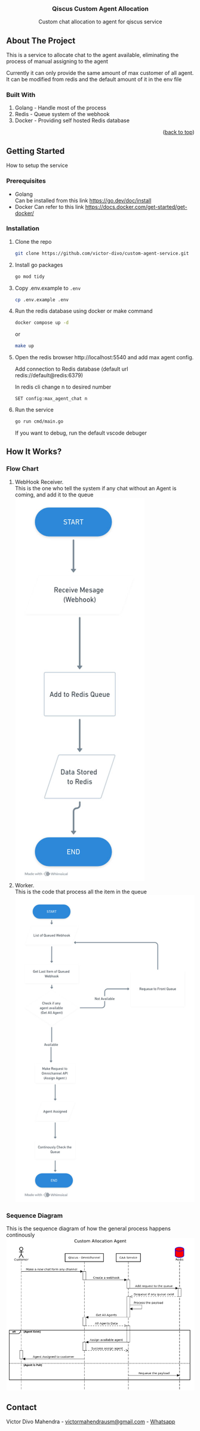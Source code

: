 <!-- PROJECT LOGO -->
<br />
<div align="center">
  <h3 align="center">Qiscus Custom Agent Allocation</h3>

  <p align="center">
    Custom chat allocation to agent for qiscus service
    <br />
</p>
</div>

<!-- ABOUT THE PROJECT -->

## About The Project

This is a service to allocate chat to the agent available, eliminating the process of manual assigning to the agent

Currently it can only provide the same amount of max customer of all agent. It can be modified from redis and the default amount of it in the env file

### Built With

1. Golang - Handle most of the process
2. Redis - Queue system of the webhook
3. Docker - Providing self hosted Redis database

<p align="right">(<a href="#readme-top">back to top</a>)</p>

<!-- GETTING STARTED -->

## Getting Started

How to setup the service

### Prerequisites

- Golang  
  Can be installed from this link https://go.dev/doc/install
- Docker
  Can refer to this link https://docs.docker.com/get-started/get-docker/

### Installation

1. Clone the repo
   ```sh
   git clone https://github.com/victor-divo/custom-agent-service.git
   ```
2. Install go packages
   ```sh
   go mod tidy
   ```
3. Copy .env.example to `.env`
   ```sh
   cp .env.example .env
   ```
4. Run the redis database using docker or make command
   ```sh
   docker compose up -d
   ```
   or
   ```sh
   make up
   ```
5. Open the redis browser http://localhost:5540 and add max agent config.

   Add connection to Redis database (default url redis://default@redis:6379)

   In redis cli change n to desired number

   ```cli
   SET config:max_agent_chat n
   ```

6. Run the service
   ```sh
   go run cmd/main.go
   ```
   If you want to debug, run the default vscode debuger

<!-- USAGE EXAMPLES -->

## How It Works?

### Flow Chart

1. WebHook Receiver.  
   This is the one who tell the system if any chat without an Agent is coming, and add it to the queue  
   ![Flow Chart](https://raw.githubusercontent.com/victor-divo/custom-agent-service/main/documentation/diagram_webhook.jpg)
2. Worker.  
   This is the code that process all the item in the queue
   ![Flow Chart](https://raw.githubusercontent.com/victor-divo/custom-agent-service/main/documentation/diagram_worker.jpg)

### Sequence Diagram

This is the sequence diagram of how the general process happens continously
![Sequence Diagram](https://raw.githubusercontent.com/victor-divo/custom-agent-service/main/documentation/sequence_diagram.png)

<!-- CONTACT -->

## Contact

Victor Divo Mahendra - victormahendrausm@gmail.com - [Whatsapp](wa.me/+6287776901628)
